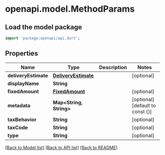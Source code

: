 # openapi.model.MethodParams

## Load the model package
```dart
import 'package:openapi/api.dart';
```

## Properties
Name | Type | Description | Notes
------------ | ------------- | ------------- | -------------
**deliveryEstimate** | [**DeliveryEstimate**](DeliveryEstimate.md) |  | [optional] 
**displayName** | **String** |  | 
**fixedAmount** | [**FixedAmount**](FixedAmount.md) |  | [optional] 
**metadata** | **Map<String, String>** |  | [optional] [default to const {}]
**taxBehavior** | **String** |  | [optional] 
**taxCode** | **String** |  | [optional] 
**type** | **String** |  | [optional] 

[[Back to Model list]](../README.md#documentation-for-models) [[Back to API list]](../README.md#documentation-for-api-endpoints) [[Back to README]](../README.md)


